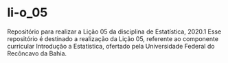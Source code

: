 # li-o_05
Repositório para realizar a Lição 05 da disciplina de Estatística, 2020.1
Esse repositório é destinado a realização da Lição 05, referente ao componente curricular Introdução a Estatística, ofertado pela Universidade Federal do Recôncavo da Bahia.
